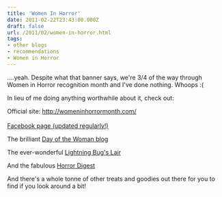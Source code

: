 ```yaml
---
title: 'Women In Horror'
date: 2011-02-22T23:43:00.000Z
draft: false
url: /2011/02/women-in-horror.html
tags: 
- other blogs
- recommendations
- Women in Horror
---
```


....yeah. Despite what that banner says, we're 3/4 of the way through Women in Horror recognition month and I've done nothing. Whoops :(  
  
In lieu of me doing anything worthwhile about it, check out:  
  
Official site: http://womeninhorrormonth.com/  
[  
Facebook page (updated regularly!)](http://www.facebook.com/pages/Women-In-Horror-Recognition-Month/218331100557)  
  
The brilliant [Day of the Woman blog](http://dayofwoman.blogspot.com/)  
  
The ever-wonderful [Lightning Bug's Lair](http://www.thelightningbugslair.com/)  
  
And the fabulous [Horror Digest](http://horrordigest.blogspot.com/)  
  
And there's a whole tonne of other treats and goodies out there for you to find if you look around a bit!